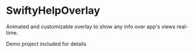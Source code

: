 # SwiftyHelpOverlay
Animated and customizable overlay to show any info over app's views real-time.

Demo project included for details 